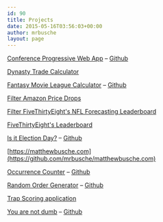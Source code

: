 ```yaml
---
id: 90
title: Projects
date: 2015-05-16T03:56:03+00:00
author: mrbusche
layout: page
---
```


[Conference Progressive Web App](https://matthewbusche.com/pwa) &#8211; [Github](https://github.com/mrbusche/conferencePWA)

[Dynasty Trade Calculator](https://dynastytradecalc.com/)

[Fantasy Movie League Calculator](https://fmlcalculator.com/) &#8211; [Github](https://github.com/mrbusche/fmlCalculator/)

[Filter Amazon Price Drops](https://github.com/mrbusche/amazonPriceDrops)

[Filter FiveThirtyEight's NFL Forecasting Leaderboard](https://matthewbusche.com/2018/09/30/filtering-five-thirty-eight-nfl-leaderboard/)

[FiveThirtyEight's Leaderboard](https://538-leaderboard.netlify.com/)

[Is it Election Day?](https://isitelectionday.com/) &#8211; [Github](https://github.com/mrbusche/isItElectionDay)

[https://matthewbusche.com](https://github.com/mrbusche/matthewbusche.com)

[Occurrence Counter](https://www.occurrencecounter.com/) &#8211; [Github](https://github.com/mrbusche/occurrenceCounter)

[Random Order Generator](https://randomordergenerator.com/) &#8211; [Github](https://github.com/mrbusche/randomOrder)

[Trap Scoring application](https://github.com/mrbusche/trap-scoring)

[You are not dumb](https://youarenotdumb.com/) &#8211; [Github](https://github.com/mrbusche/youarenotdumb)
